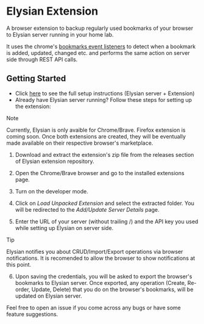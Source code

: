 # Elysian Extension
A browser extension to backup regularly used bookmarks of your browser to Elysian server running in your home lab.

It uses the chrome's [bookmarks event listeners](https://developer.chrome.com/docs/extensions/reference/api/bookmarks#event) to detect when a bookmark is added, updated, changed etc. and performs the same action on server side through REST API calls.

## Getting Started
- Click [here](https://github.com/Aadityajoshi151/Elysian/wiki/Elysian-wiki) to see the full setup instructions (Elysian server + Extension)
- Already have Elysian server running? Follow these steps for setting up the extension:
> [!NOTE]
> Currently, Elysian is only avaible for Chrome/Brave. Firefox extension is coming soon. Once both extensions are created, they will be eventually made available on their respective browser's marketplace.
1. Download and extract the extension's zip file from the releases section of Elysian extension repository.

2. Open the Chrome/Brave browser and go to the installed extensions page.
3. Turn on the developer mode.
4. Click on _Load Unpacked Extension_ and select the extracted folder. You will be redirected to the _Add/Update Server Details_ page.
5. Enter the URL of your server (without trailing /) and the API key you used while setting up Elysian on server side.
> [!TIP]
> Elysian notifies you about CRUD/Import/Export operations via browser notifications. It is recomended to allow the browser to show notifications at this point.
6. Upon saving the credentials, you will be asked to export the browser's bookmarks to Elysian server. Once exported, any operation (Create, Re-order, Update, Delete) that you do on the browser's bookmarks, will be updated on Elysian server.

Feel free to open an issue if you come across any bugs or have some feature suggestions.
